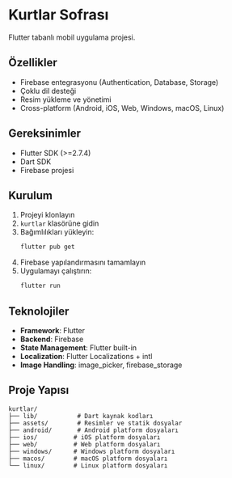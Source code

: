 # Kurtlar Sofrası

Flutter tabanlı mobil uygulama projesi.

## Özellikler

- Firebase entegrasyonu (Authentication, Database, Storage)
- Çoklu dil desteği
- Resim yükleme ve yönetimi
- Cross-platform (Android, iOS, Web, Windows, macOS, Linux)

## Gereksinimler

- Flutter SDK (>=2.7.4)
- Dart SDK
- Firebase projesi

## Kurulum

1. Projeyi klonlayın
2. `kurtlar` klasörüne gidin
3. Bağımlılıkları yükleyin:
   ```bash
   flutter pub get
   ```
4. Firebase yapılandırmasını tamamlayın
5. Uygulamayı çalıştırın:
   ```bash
   flutter run
   ```

## Teknolojiler

- **Framework**: Flutter
- **Backend**: Firebase
- **State Management**: Flutter built-in
- **Localization**: Flutter Localizations + intl
- **Image Handling**: image_picker, firebase_storage

## Proje Yapısı

```
kurtlar/
├── lib/           # Dart kaynak kodları
├── assets/        # Resimler ve statik dosyalar
├── android/       # Android platform dosyaları
├── ios/          # iOS platform dosyaları
├── web/          # Web platform dosyaları
├── windows/      # Windows platform dosyaları
├── macos/        # macOS platform dosyaları
└── linux/        # Linux platform dosyaları
```
